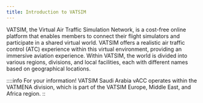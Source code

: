 ```yaml
---
title: Introduction to VATSIM
---
```

VATSIM, the Virtual Air Traffic Simulation Network, is a cost-free online platform that enables
members to connect their flight simulators and participate in a shared virtual world. VATSIM
offers a realistic air traffic control (ATC) experience within this virtual environment, providing an
immersive aviation experience. Within VATSIM, the world is divided into various regions,
divisions, and local facilities, each with different names based on geographical locations.

::::info For your information!
VATSIM Saudi Arabia vACC operates within the VATMENA division, which is part of the VATSIM
Europe, Middle East, and Africa region.
::
